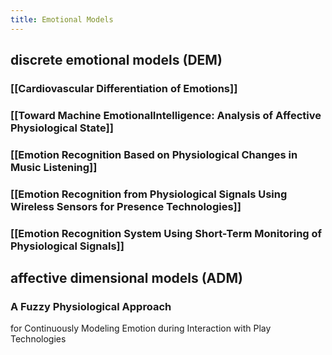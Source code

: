 ```yaml
---
title: Emotional Models
---
```


## discrete emotional models (DEM)
### [[Cardiovascular Differentiation of Emotions]]
### [[Toward Machine EmotionalIntelligence: Analysis of Affective Physiological State]]
### [[Emotion Recognition Based on Physiological Changes in Music Listening]]
### [[Emotion Recognition from Physiological Signals Using Wireless Sensors for Presence Technologies]]
### [[Emotion Recognition System Using Short-Term Monitoring of Physiological Signals]]
## affective dimensional models (ADM)
### A Fuzzy Physiological Approach
for Continuously Modeling Emotion during Interaction with Play
Technologies
